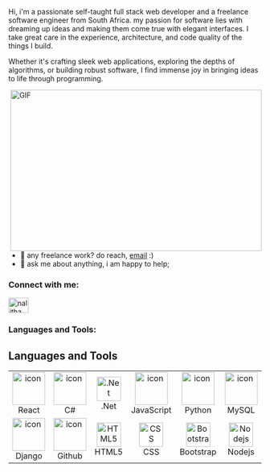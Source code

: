 Hi, i'm  a passionate self-taught full stack web developer and a freelance software engineer from South Africa. my passion for software lies with dreaming up ideas and making them come true with elegant interfaces. I take great care in the experience, architecture, and code quality of the things I build.

Whether it's crafting sleek web applications, exploring the depths of algorithms, or building robust software, I find immense joy in bringing ideas to life through programming.


  <img align="right" alt="GIF" src="https://github.com/pixelm123/pixelm123/blob/main/code.gif?raw=true" width="500" height="320" />
  
- 💼 any freelance work? do reach, [email](mailto:lilithamaphini@gmail.com) :)
- 💬 ask me about anything, i am happy to help;

<h3 align="left">Connect with me:</h3>
<p align="left">

<a href="https://www.linkedin.com/in/nalitha-maphini-28244625a/" target="blank"><img align="center" src="https://raw.githubusercontent.com/rahuldkjain/github-profile-readme-generator/master/src/images/icons/Social/linked-in-alt.svg" alt="nalitha maphini" height="30" width="40" /></a>
</p>

<h3 align="left">Languages and Tools:</h3>

## Languages and Tools
<table align="center">
  <tr>
    <td align="center" width="96">
        <img src="https://techstack-generator.vercel.app/react-icon.svg" alt="icon" width="65" height="65" />
      <br>React
    </td>
    <td align="center" width="96">
        <img src="https://techstack-generator.vercel.app/csharp-icon.svg" alt="icon" width="65" height="65" />
      <br>C#
    </td>
    <td align="center" width="96"> 
        <img src="https://skillicons.dev/icons?i=dotnet" width="48" height="48" alt=".Net" />
      <br>.Net
    </td>
    <td align="center" width="96">
        <img src="https://techstack-generator.vercel.app/js-icon.svg" alt="icon" width="65" height="65" />
      <br>JavaScript
    </td>
     <td align="center" width="96">
      <a href="#macropower-tech">
        <img src="https://techstack-generator.vercel.app/python-icon.svg" alt="icon" width="65" height="65" />
      </a>
      <br>Python
    </td>
    <td align="center" width="96">
        <img src="https://techstack-generator.vercel.app/mysql-icon.svg" alt="icon" width="65" height="65" />
      <br>MySQL
    </td>
  </tr>
  <tr>
    <td align="center" width="96">
        <img src="https://techstack-generator.vercel.app/django-icon.svg" alt="icon" width="65" height="65" />
      <br>Django
    </td>
    <td align="center" width="96">
        <img src="https://techstack-generator.vercel.app/github-icon.svg" alt="icon" width="65" height="65" />
      <br>Github
    </td>
    <td align="center" width="96">
        <img src="https://skillicons.dev/icons?i=html" width="48" height="48" alt="HTML5" />
      <br>HTML5
    </td>
    <td align="center" width="96">
        <img src="https://skillicons.dev/icons?i=css" width="48" height="48" alt="CSS" />
      <br>CSS
    </td>
    <td align="center" width="96">
        <img src="https://skillicons.dev/icons?i=bootstrap" width="48" height="48" alt="Bootstrap" />
      <br>Bootstrap
    </td>
    <td align="center" width="96">
        <img src="https://skillicons.dev/icons?i=nodejs" width="48" height="48" alt="Nodejs" />
      <br>Nodejs
    </td>
  </tr>
</table>
<br><br>

</tr>
</tr></tr>



